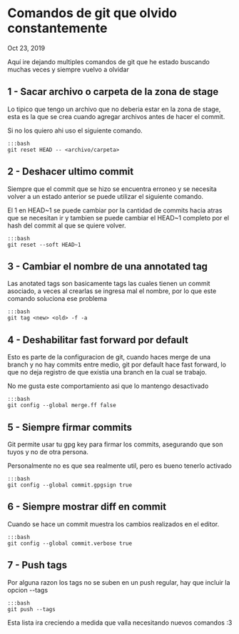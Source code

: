 # Comandos de git que olvido constantemente

<time datetime="2019-10-23">Oct 23, 2019</time>

Aquí ire dejando multiples comandos de git que he estado buscando muchas veces 
y siempre vuelvo a olvidar

## 1 - Sacar archivo o carpeta de la zona de stage
Lo tipico que tengo un archivo que no deberia estar en la zona de stage, esta
es la que se crea cuando agregar archivos antes de hacer el commit.

Si no los quiero ahi uso el siguiente comando.

    :::bash
    git reset HEAD -- <archivo/carpeta>

## 2 - Deshacer ultimo commit
Siempre que el commit que se hizo se encuentra erroneo y se necesita volver a un
estado anterior se puede utilizar el siguiente comando.

El 1 en HEAD~1 se puede cambiar por la cantidad de commits hacia atras que se 
necesitan ir y tambien se puede cambiar el HEAD~1 completo por el hash del commit
al que se quiere volver.

    :::bash
    git reset --soft HEAD~1

## 3 - Cambiar el nombre de una annotated tag
Las anotated tags son basicamente tags las cuales tienen un commit asociado, a 
veces al crearlas se ingresa mal el nombre, por lo que este comando soluciona
ese problema

    :::bash
    git tag <new> <old> -f -a

## 4 - Deshabilitar fast forward por default
Esto es parte de la configuracion de git, cuando haces merge de una branch y no
hay commits entre medio, git por default hace fast forward, lo que no deja 
registro de que existia una branch en la cual se trabajo.

No me gusta este comportamiento asi que lo mantengo desactivado

    :::bash
    git config --global merge.ff false

## 5 -  Siempre firmar commits
Git permite usar tu gpg key para firmar los commits, asegurando que son tuyos y
no de otra persona.

Personalmente no es que sea realmente util, pero es bueno tenerlo activado

    :::bash
    git config --global commit.gpgsign true

## 6 -  Siempre mostrar diff en commit
Cuando se hace un commit muestra los cambios realizados en el editor.

    :::bash
    git config --global commit.verbose true

## 7 -  Push tags
Por alguna razon los tags no se suben en un push regular, hay que incluir la 
opcion --tags

    :::bash
    git push --tags

Esta lista ira creciendo a medida que valla necesitando nuevos comandos :3
